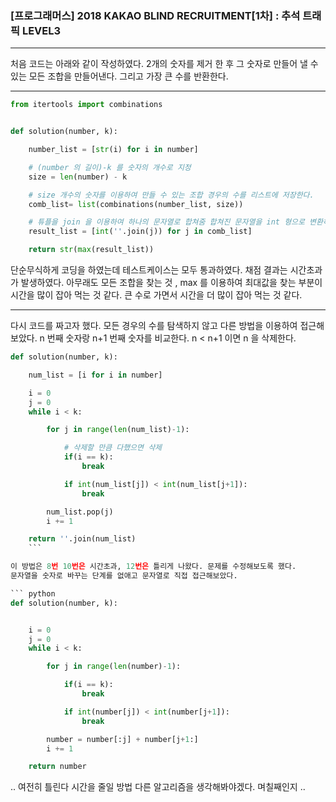 ### [프로그래머스] 2018 KAKAO BLIND RECRUITMENT[1차] : 추석 트래픽 LEVEL3

------------

처음 코드는 아래와 같이 작성하였다.
2개의 숫자를 제거 한 후 그 숫자로 만들어 낼 수 있는 모든 조합을 만들어낸다.
그리고 가장 큰 수를 반환한다.

------------


```python
from itertools import combinations


def solution(number, k):

    number_list = [str(i) for i in number]

    # (number 의 길이)-k 를 숫자의 개수로 지정
    size = len(number) - k

    # size 개수의 숫자를 이용하여 만들 수 있는 조합 경우의 수를 리스트에 저장한다.
    comb_list= list(combinations(number_list, size))

    # 튜플을 join 을 이용하여 하나의 문자열로 합쳐줌 합쳐진 문자열을 int 형으로 변환하여 저장함
    result_list = [int(''.join(j)) for j in comb_list]

    return str(max(result_list))
```

단순무식하게 코딩을 하였는데 테스트케이스는 모두 통과하였다.
채점 결과는 시간초과가 발생하였다.
아무래도 모든 조합을 찾는 것 , max 를 이용하여 최대값을 찾는 부분이 시간을 많이 잡아 먹는 것 같다.
큰 수로 가면서 시간을 더 많이 잡아 먹는 것 같다.

------------

다시 코드를 짜고자 했다. 
모든 경우의 수를 탐색하지 않고 다른 방법을 이용하여 접근해 보았다.
n 번째 숫자랑 n+1 번째 숫자를 비교한다.
n < n+1 이면 n 을 삭제한다.

``` python
def solution(number, k):

    num_list = [i for i in number]

    i = 0
    j = 0
    while i < k:

        for j in range(len(num_list)-1):

            # 삭제할 만큼 다했으면 삭제
            if(i == k):
                break

            if int(num_list[j]) < int(num_list[j+1]):
                break

        num_list.pop(j)
        i += 1

    return ''.join(num_list)
    ```

이 방법은 8번 10번은 시간초과, 12번은 틀리게 나왔다. 문제를 수정해보도록 했다.
문자열을 숫자로 바꾸는 단계를 없애고 문자열로 직접 접근해보았다.

``` python
def solution(number, k):


    i = 0
    j = 0
    while i < k:

        for j in range(len(number)-1):

            if(i == k):
                break

            if int(number[j]) < int(number[j+1]):
                break

        number = number[:j] + number[j+1:]
        i += 1

    return number
```


.. 여전히 틀린다 시간을 줄일 방법 다른 알고리즘을 생각해봐야겠다. 며칠째인지 .. 


